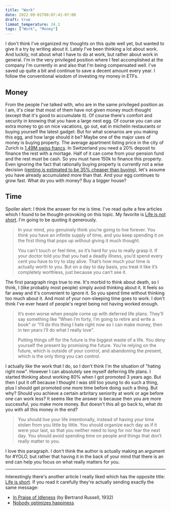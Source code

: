 ```yaml
---
title: "Work"
date: 2022-09-01T08:07:41-07:00
draft: true
limmat_temperature: 24.1
tags: ["Work", "Money"]
---
```


I don't think I've organized my thoughts on this quite well yet, but wanted to give it a try by writing about it. Lately I've been thinking a lot about work. And luckily, not about what I have to do at work, but rather about work in general. I'm in the very privileged position where I feel accomplished at the company I'm currently in and also that I'm being compensated well. I've saved up quite a bit and continue to save a decent amount every year. I follow the conventional wisdom of investing my money in ETFs.

## Money
From the people I've talked with, who are in the same privileged position as I am, it's clear that most of them have not given money much thought (except that it's good to accumulate it). Of course there's comfort and security in knowing that you have a large nest egg. Of course you can use extra money to go on nice vacations, go out, eat in michelin restaurants or buying yourself the latest gadget. But for what scenarios are you making this egg, and how large should it be? Maybe one of the major uses of money is buying property. The average apartment listing price in the city of Zurich is [1.49M swiss francs](https://realadvisor.ch/de/immobilienpreise-pro-m2/stadt-zurich). In Switzerland you need a 20% deposit to finance the rest with a mortage. Half of it can come from your pension fund and the rest must be cash. So you must have 150k to finance this property. Even ignoring the fact that rationally buying property is currently not a wise decision ([renting is estimated to be 35% cheaper than buying](https://www.srf.ch/news/wirtschaft/immobilien-in-der-schweiz-wo-mieten-guenstiger-ist-als-kaufen-pruefen-sie-ihre-gemeinde)), let's assume you have already accumulated more than that. And your egg continues to grow fast. What do you with money? Buy a bigger house?

## Time
Spoiler alert: I think the answer for me is time. I've read quite a few articles which I found to be thought-provoking on this topic. My favorite is [Life is not short](https://dkb.show/post/life-is-not-short). I'm going to be quoting it generously.

> In your mind, you genuinely think you’re going to live forever. You think you have an infinite supply of time, and you keep spending it on the first thing that pops up without giving it much thought.
> 
> You can’t touch or feel time, so it’s hard for you to really grasp it. If your doctor told you that you had a deadly illness, you’d spend every cent you have to try to stay alive. That’s how much your time is actually worth to you. But on a day to day basis, you treat it like it’s completely worthless, just because you can’t see it.

The first paragraph rings true to me. It's morbid to think about death, so I think, I (like probably most people) simply avoid thinking about it. It feels so far away and it's convenient to ignore it. So you spend time without thinking too much about it. And most of your non-sleeping time goes to work. I don't think I've ever heard of people's regret being not having worked enough.

> It’s even worse when people come up with deferred life plans. They’ll say something like “When I’m forty, I’m going to retire and write a book” or “I’ll do this thing I hate right now so I can make money, then in ten years I’ll do what I really love”.
>
> Putting things off for the future is the biggest waste of a life. You deny yourself the present by promising the future. You’re relying on the future, which is outside of your control, and abandoning the present, which is the only thing you can control.

I actually like the work that I do, so I don't think I'm the situation of "hating right now". However I can absolutely see myself deferring life plans. I started thinking about working 80% when I got promoted 3 years ago. But then I put it off because I thought I was still too young to do such a thing, plus I should get promoted one more time before doing such a thing. But why? Should you achieve a certain arbritary seniority at work or age before one can work less? It seems like the answer is because then you are more successful, you make more money. But doesn't this all go back to, what do you with all this money in the end? 

> You should live your life intentionally, instead of having your time stolen from you little by little. You should organize each day as if it were your last, so that you neither need to long for nor fear the next day. You should avoid spending time on people and things that don’t really matter to you.

I love this paragraph. I don't think the author is actually making an argument for #YOLO, but rather that having it in the back of your mind that there is an end can help you focus on what really matters for you.

---

Interestingly there's another article I really liked which has the opposite title: [Life is short](http://paulgraham.com/vb.html). If you read it carefully they're actually sending exactly the same message:



*  [In Praise of Idleness](https://harpers.org/archive/1932/10/in-praise-of-idleness/) (by Bertrand Russell, 1932)
* [Nobody optimizes happiness](https://dynomight.net/happiness/)